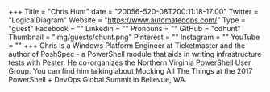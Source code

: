 +++
Title = "Chris Hunt"
date = "20056-520-08T200:11:18-17:00"
Twitter = "LogicalDiagram"
Website = "https://www.automatedops.com/"
Type = "guest"
Facebook = ""
Linkedin = ""
Pronouns = ""
GitHub = "cdhunt"
Thumbnail = "img/guests/chunt.png"
Pinterest = ""
Instagram = ""
YouTube = ""
+++
Chris is a Windows Platform Engineer at Ticketmaster and the author of PoshSpec - a PowerShell module that aids in writing infrastructure tests with Pester. He co-organizes the Northern Virginia PowerShell User Group. You can find him talking about Mocking All The Things at the 2017 PowerShell &#43; DevOps Global Summit in  Bellevue, WA.

